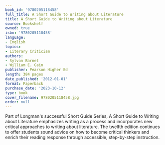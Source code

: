 ```yaml
---
book_id: '9780205118458'
full_title: A Short Guide to Writing about Literature
title: A Short Guide to Writing about Literature
source: Bookshelf
owned: true
isbn: '9780205118458'
language:
- English
topics:
- Literary Criticism
authors:
- Sylvan Barnet
- William E. Cain
publisher: Pearson Higher Ed
length: 384 pages
date_published: '2012-01-01'
format: Paperback
purchase_date: '2023-10-12'
type: book
cover_filename: 9780205118458.jpg
order: null
---
```

Part of Longman's successful Short Guide Series, A Short Guide to Writing about Literature emphasizes writing as a process and incorporates new critical approaches to writing about literature. The twelfth edition continues to offer students sound advice on how to become critical thinkers and enrich their reading response through accessible, step-by-step instruction.
